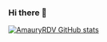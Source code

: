 ### Hi there 👋
[![AmauryRDV GitHub stats](https://github-readme-stats.vercel.app/api?username=anuraghazra)]([https://github.com/anuraghazra/github-readme-stats](https://github.com/AmauryRDV))
<!--
**AmauryRDV/AmauryRDV** is a ✨ _special_ ✨ repository because its `README.md` (this file) appears on your GitHub profile.

Here are some ideas to get you started:

- 🔭 I’m currently working on ...
- 🌱 I’m currently learning ...
- 👯 I’m looking to collaborate on ...
- 🤔 I’m looking for help with ...
- 💬 Ask me about ...
- 📫 How to reach me: ...
- 😄 Pronouns: ...
- ⚡ Fun fact: ...
-->
